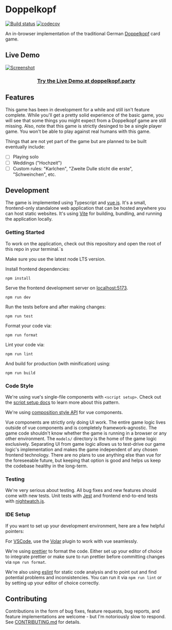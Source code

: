 # Doppelkopf
[![Build status](https://circleci.com/gh/hamvocke/doppelkopf.svg?style=svg)](https://circleci.com/gh/hamvocke/doppelkopf)
[![codecov](https://codecov.io/gh/hamvocke/doppelkopf/branch/master/graph/badge.svg?token=00G78SO5HF)](https://codecov.io/gh/hamvocke/doppelkopf)

An in-browser implementation of the traditional German [Doppelkopf](https://en.wikipedia.org/wiki/Doppelkopf) card game.

## Live Demo
[![Screenshot](https://i.imgur.com/qQPyE3I.png)](https://doppelkopf.party)

<h3 align="center"><a href="https://doppelkopf.party/">Try the Live Demo at doppelkopf.party</a></h3>

## Features

This game has been in development for a while and still isn't feature complete. While you'll get a pretty solid experience of the basic game, you will see that some things you might expect from a Doppelkopf game are still missing. Also, note that this game is strictly desinged to be a single player game. You won't be able to play against real humans with this game.

Things that are not yet part of the game but are planned to be built eventually include:

* [ ] Playing solo
* [ ] Weddings ("Hochzeit")
* [ ] Custom rules: "Karlchen", "Zweite Dulle sticht die erste", "Schweinchen", etc.

## Development
The game is implemented using Typescript and [vue.js](https://vuejs.org/). It's a small, frontend-only standalone web application that can be hosted anywhere you can host static websites. It's using [Vite](https://vitejs.dev/) for building, bundling, and running the application locally.

### Getting Started

To work on the application, check out this repository and open the root of this repo in your terminal.`s

Make sure you use the latest node LTS version.

Install frontend dependencies:

    npm install

Serve the frontend development server on [localhost:5173](http://localhost:5173).

    npm run dev

Run the tests before and after making changes:

    npm run test

Format your code via:

    npm run format

Lint your code via:

    npm run lint

And build for production (with minification) using:

    npm run build

### Code Style
We're using vue's single-file components with `<script setup>`. Check out the [script setup docs](https://v3.vuejs.org/api/sfc-script-setup.html#sfc-script-setup) to learn more about this pattern.

We're using [composition style API](https://vuejs.org/guide/introduction.html#api-styles) for vue components.

Vue components are strictly only doing UI work. The entire game logic lives outside of vue components and is completely framework-agnostic. The game code shouldn't know whether the game is running in a browser or any other environment. The `models/` directory is the home of the game logic exclusively. Separating UI from game logic allows us to test-drive our game logic's implementation and makes the game independent of any chosen frontend technology. There are no plans to use anything else than vue for the foreseeable future, but keeping that option is good and helps us keep the codebase healthy in the long-term.

### Testing
We're very serious about testing. All bug fixes and new features should come with new tests. Unit tests with [Jest](https://jestjs.io/) and frontend end-to-end tests with [nightwatch.js](https://nightwatchjs.org/).

### IDE Setup
If you want to set up your development environment, here are a few helpful pointers:

For [VSCode](https://code.visualstudio.com/), use the [Volar](https://marketplace.visualstudio.com/items?itemName=johnsoncodehk.volar) plugin to work with vue seamlessly.

We're using [prettier](https://prettier.io/) to format the code. Either set up your editor of choice to integrate prettier or make sure to run prettier before committing changes via `npm run format`.

We're also using [eslint](https://eslint.org/) for static code analysis and to point out and find potential problems and inconsistencies. You can run it via `npm run lint` or by setting up your editor of choice correctly.

## Contributing
Contributions in the form of bug fixes, feature requests, bug reports, and feature implementations are welcome - but I'm notoriously slow to respond. See [CONTRIBUTING.md](CONTRIBUTING.md) for details.
